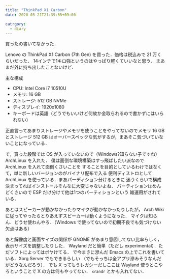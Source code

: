 ```yaml
---
title: "ThinkPad X1 Carbon"
date: 2020-05-21T21:39:55+09:00

catrgory:
  - diary
---
```


買ったの書いてなかった．

Lenovo の ThinkPad X1 Carbon (7th Gen) を買った．価格は税込みで 21 万くらいだった．
14インチで1キロ強というのはやっぱり軽くていいなと思う．
まあまだ外に持ち出したことないけど．

主な構成

- CPU: Intel Core i7 10510U
- メモリ: 16 GB
- ストレージ: 512 GB NVMe
- ディスプレイ: 1920x1080
- キーボードは英語（どうでもいいけど何故か金取られるので書かずにはいられない）

正直言ってあまりストレージやメモリを使うことをやってないのでメモリ 16 GB とストレージ
512 GB はオーバースペックな気がするが，まあそこ気づいていないことになっている．

で，買った段階では OS が入っていないので（Windows?知らない子ですね）ArchLinux を入れた．
僕は面倒な環境構築はすっ飛ばしたい派なので ArchLinux を入れて面倒くさいことを
することを目的としているわけではなくて，単に新しいバージョンのがバイナリ配布で入る
便利ディストロとして ArchLinux を使っている．まあパーディション分けるときに
迷うくらいで構成決まってればインストールそんなに大変じゃないよね．
パーティションはめんどくさいので ESP だけ分けて他は1つのパーティションという
雑運用がされている．

あとはスピーカーが動かなかったりマイクが動かなかったりしたが，
Arch Wiki に従ってやったらとりあえずスピーカーは動くようになった．
マイクは知らん．どうせ使わんやろ．（Windows で使ってないので初期不良でも気づけない欠点はある）

あと解像度と画面サイズの関係が GNOME があまり意図してない比率らしく，表示サイズを調整したりした．
Wayland だと簡単（ただし experimental）．ただソフトによってはボヤけてる．
で今まさに滲んだ Emacs の上でこれを書いている．Xorg Server でもできるらしい
（でもそっちは全アプリ滲みそうなんだがどうなんだろう）．
でも X ってもうレガシーだしここは Wayland 使うとこやろということで X の方は何もやってない．
`xrandr` とかも入れてない．
